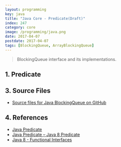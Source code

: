 ```yaml
---
layout: programming
key: java
title: "Java Core - Predicate(Draft)"
index: 247
category: core
image: /programming/java.png
date: 2017-04-07
postdate: 2017-04-07
tags: [BlockingQueue, ArrayBlockingQueue]
---
```


> BlockingQueue interface and its implementations.

## 1. Predicate



## 3. Source Files
* [Source files for Java BlockingQueue on GitHub](https://github.com/jojozhuang/java-programming/tree/master/java-blockingqueue)

## 4. References
* [Java Predicate](http://zetcode.com/java/predicate/)
* [Java Predicate – Java 8 Predicate](https://www.journaldev.com/17072/java-predicate)
* [Java 8 - Functional Interfaces](https://www.tutorialspoint.com/java8/java8_functional_interfaces.htm)
